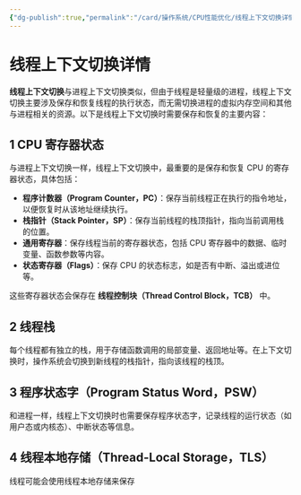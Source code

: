 ```yaml
---
{"dg-publish":true,"permalink":"/card/操作系统/CPU性能优化/线程上下文切换详情/","noteIcon":"2","created":"2024-09-13T22:03:52+08:00","updated":"2024-09-20T21:17:21+08:00"}
---
```



# 线程上下文切换详情

**线程上下文切换**与进程上下文切换类似，但由于线程是轻量级的进程，线程上下文切换主要涉及保存和恢复线程的执行状态，而无需切换进程的虚拟内存空间和其他与进程相关的资源。以下是线程上下文切换时需要保存和恢复的主要内容：

## 1 **CPU 寄存器状态**

与进程上下文切换一样，线程上下文切换中，最重要的是保存和恢复 CPU 的寄存器状态，具体包括：
- **程序计数器（Program Counter，PC）**：保存当前线程正在执行的指令地址，以便恢复时从该地址继续执行。
- **栈指针（Stack Pointer，SP）**：保存当前线程的栈顶指针，指向当前调用栈的位置。
- **通用寄存器**：保存线程当前的寄存器状态，包括 CPU 寄存器中的数据、临时变量、函数参数等内容。
- **状态寄存器（Flags）**：保存 CPU 的状态标志，如是否有中断、溢出或进位等。

这些寄存器状态会保存在 **线程控制块（Thread Control Block，TCB）** 中。

## 2 **线程栈**

每个线程都有独立的栈，用于存储函数调用的局部变量、返回地址等。在上下文切换时，操作系统会切换到新线程的栈指针，指向该线程的栈顶。

## 3 **程序状态字（Program Status Word，PSW）**

和进程一样，线程上下文切换时也需要保存程序状态字，记录线程的运行状态（如用户态或内核态）、中断状态等信息。

## 4 **线程本地存储（Thread-Local Storage，TLS）**

线程可能会使用线程本地存储来保存
